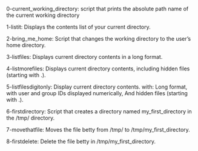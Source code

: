 0-current_working_directory: script that prints the absolute path name of the current working directory

1-listit: Displays the contents list of your current directory.

2-bring_me_home: Script that changes the working directory to the user’s home directory.

3-listfiles: Displays current directory contents in a long format.

4-listmorefiles: Displays current directory contents, including hidden files (starting with .).

5-listfilesdigitonly: Display current directory contents. with: Long format, with user and group IDs displayed numerically, And hidden files (starting with .).

6-firstdirectory: Script that creates a directory named my_first_directory in the /tmp/ directory.

7-movethatfile: Moves the file betty from /tmp/ to /tmp/my_first_directory.

8-firstdelete: Delete the file betty in /tmp/my_first_directory.